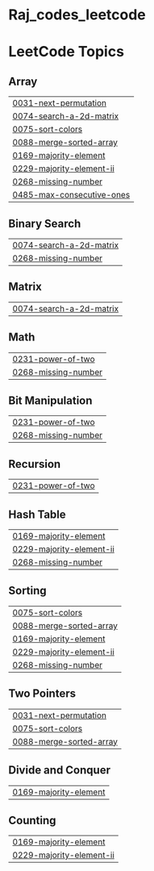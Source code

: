 # Raj_codes_leetcode
<!---LeetCode Topics Start-->
# LeetCode Topics
## Array
|  |
| ------- |
| [0031-next-permutation](https://github.com/RajSen17/Raj_codes_leetcode/tree/master/0031-next-permutation) |
| [0074-search-a-2d-matrix](https://github.com/RajSen17/Raj_codes_leetcode/tree/master/0074-search-a-2d-matrix) |
| [0075-sort-colors](https://github.com/RajSen17/Raj_codes_leetcode/tree/master/0075-sort-colors) |
| [0088-merge-sorted-array](https://github.com/RajSen17/Raj_codes_leetcode/tree/master/0088-merge-sorted-array) |
| [0169-majority-element](https://github.com/RajSen17/Raj_codes_leetcode/tree/master/0169-majority-element) |
| [0229-majority-element-ii](https://github.com/RajSen17/Raj_codes_leetcode/tree/master/0229-majority-element-ii) |
| [0268-missing-number](https://github.com/RajSen17/Raj_codes_leetcode/tree/master/0268-missing-number) |
| [0485-max-consecutive-ones](https://github.com/RajSen17/Raj_codes_leetcode/tree/master/0485-max-consecutive-ones) |
## Binary Search
|  |
| ------- |
| [0074-search-a-2d-matrix](https://github.com/RajSen17/Raj_codes_leetcode/tree/master/0074-search-a-2d-matrix) |
| [0268-missing-number](https://github.com/RajSen17/Raj_codes_leetcode/tree/master/0268-missing-number) |
## Matrix
|  |
| ------- |
| [0074-search-a-2d-matrix](https://github.com/RajSen17/Raj_codes_leetcode/tree/master/0074-search-a-2d-matrix) |
## Math
|  |
| ------- |
| [0231-power-of-two](https://github.com/RajSen17/Raj_codes_leetcode/tree/master/0231-power-of-two) |
| [0268-missing-number](https://github.com/RajSen17/Raj_codes_leetcode/tree/master/0268-missing-number) |
## Bit Manipulation
|  |
| ------- |
| [0231-power-of-two](https://github.com/RajSen17/Raj_codes_leetcode/tree/master/0231-power-of-two) |
| [0268-missing-number](https://github.com/RajSen17/Raj_codes_leetcode/tree/master/0268-missing-number) |
## Recursion
|  |
| ------- |
| [0231-power-of-two](https://github.com/RajSen17/Raj_codes_leetcode/tree/master/0231-power-of-two) |
## Hash Table
|  |
| ------- |
| [0169-majority-element](https://github.com/RajSen17/Raj_codes_leetcode/tree/master/0169-majority-element) |
| [0229-majority-element-ii](https://github.com/RajSen17/Raj_codes_leetcode/tree/master/0229-majority-element-ii) |
| [0268-missing-number](https://github.com/RajSen17/Raj_codes_leetcode/tree/master/0268-missing-number) |
## Sorting
|  |
| ------- |
| [0075-sort-colors](https://github.com/RajSen17/Raj_codes_leetcode/tree/master/0075-sort-colors) |
| [0088-merge-sorted-array](https://github.com/RajSen17/Raj_codes_leetcode/tree/master/0088-merge-sorted-array) |
| [0169-majority-element](https://github.com/RajSen17/Raj_codes_leetcode/tree/master/0169-majority-element) |
| [0229-majority-element-ii](https://github.com/RajSen17/Raj_codes_leetcode/tree/master/0229-majority-element-ii) |
| [0268-missing-number](https://github.com/RajSen17/Raj_codes_leetcode/tree/master/0268-missing-number) |
## Two Pointers
|  |
| ------- |
| [0031-next-permutation](https://github.com/RajSen17/Raj_codes_leetcode/tree/master/0031-next-permutation) |
| [0075-sort-colors](https://github.com/RajSen17/Raj_codes_leetcode/tree/master/0075-sort-colors) |
| [0088-merge-sorted-array](https://github.com/RajSen17/Raj_codes_leetcode/tree/master/0088-merge-sorted-array) |
## Divide and Conquer
|  |
| ------- |
| [0169-majority-element](https://github.com/RajSen17/Raj_codes_leetcode/tree/master/0169-majority-element) |
## Counting
|  |
| ------- |
| [0169-majority-element](https://github.com/RajSen17/Raj_codes_leetcode/tree/master/0169-majority-element) |
| [0229-majority-element-ii](https://github.com/RajSen17/Raj_codes_leetcode/tree/master/0229-majority-element-ii) |
<!---LeetCode Topics End-->